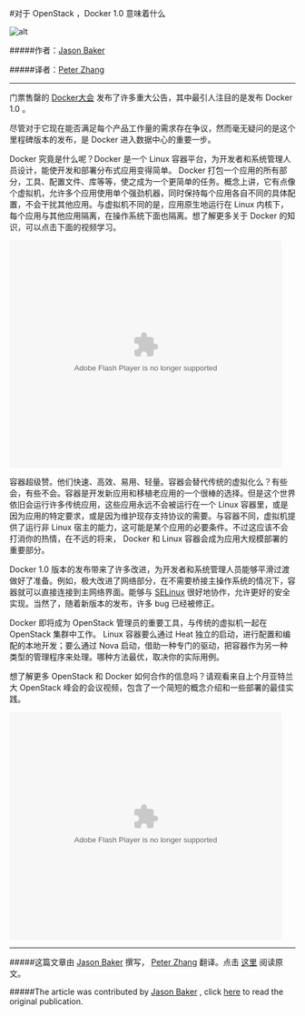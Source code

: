 #对于 OpenStack ，Docker 1.0 意味着什么

![alt](http://resource.docker.cn/business-org-chart-1.png)

#####作者：[Jason Baker](https://twitter.com/jehb)

#####译者：[Peter Zhang](https://github.com/duobei)

***
门票售罄的 [Docker大会](http://www.dockercon.com/) 发布了许多重大公告，其中最引人注目的是发布 Docker 1.0 。


尽管对于它现在能否满足每个产品工作量的需求存在争议，然而毫无疑问的是这个里程碑版本的发布，是 Docker 进入数据中心的重要一步。

Docker 究竟是什么呢？Docker 是一个 Linux 容器平台，为开发者和系统管理人员设计，能使开发和部署分布式应用变得简单。 Docker 打包一个应用的所有部分，工具、配置文件、库等等，使之成为一个更简单的任务。概念上讲，它有点像个虚拟机，允许多个应用使用单个强劲机器，同时保持每个应用各自不同的具体配置，不会干扰其他应用。与虚拟机不同的是，应用原生地运行在 Linux 内核下，每个应用与其他应用隔离，在操作系统下面也隔离。想了解更多关于 Docker 的知识，可以点击下面的视频学习。

<embed src="http://player.youku.com/player.php/sid/XNzI3ODg2NTM2/v.swf" allowFullScreen="true" quality="high" width="480" height="400" align="middle" allowScriptAccess="always" type="application/x-shockwave-flash"></embed>

容器超级赞。他们快速、高效、易用、轻量。容器会替代传统的虚拟化么？有些会，有些不会。容器是开发新应用和移植老应用的一个很棒的选择。但是这个世界依旧会运行许多传统应用，这些应用永远不会被运行在一个 Linux 容器里，或是因为应用的特定要求，或是因为维护现存支持协议的需要。与容器不同，虚拟机提供了运行非  Linux 宿主的能力，这可能是某个应用的必要条件。不过这应该不会打消你的热情，在不远的将来， Docker 和 Linux 容器会成为应用大规模部署的重要部分。

Docker 1.0 版本的发布带来了许多改进，为开发者和系统管理人员能够平滑过渡做好了准备。例如，极大改进了网络部分，在不需要桥接主操作系统的情况下，容器就可以直接连接到主网络界面。能够与 [SELinux](http://opensource.com/business/13/11/selinux-policy-guide) 很好地协作，允许更好的安全实现。当然了，随着新版本的发布，许多 bug 已经被修正。

Docker 即将成为 OpenStack 管理员的重要工具，与传统的虚拟机一起在 OpenStack 集群中工作。 Linux 容器要么通过 Heat 独立的启动，进行配置和编配的本地开发；要么通过 Nova 启动，借助一种专门的驱动，把容器作为另一种类型的管理程序来处理。哪种方法最优，取决你的实际用例。

想了解更多 OpenStack 和 Docker 如何合作的信息吗？请观看来自上个月亚特兰大 OpenStack 峰会的会议视频，包含了一个简短的概念介绍和一些部署的最佳实践。

<embed src="http://player.youku.com/player.php/sid/XNzI3ODg2NzY0/v.swf" allowFullScreen="true" quality="high" width="480" height="400" align="middle" allowScriptAccess="always" type="application/x-shockwave-flash"></embed>

***

#####这篇文章由 [Jason Baker](https://twitter.com/jehb) 撰写， [Peter Zhang](https://github.com/duobei) 翻译。点击 [这里](http://opensource.com/business/14/6/docker-and-openstack) 阅读原文。

#####The article was contributed by [Jason Baker](https://twitter.com/jehb) , click [here](http://opensource.com/business/14/6/docker-and-openstack) to read the original publication.
